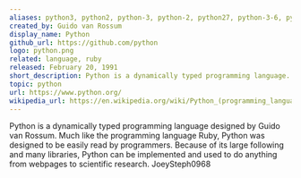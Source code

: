 ```yaml
---
aliases: python3, python2, python-3, python-2, python27, python-3-6, python-3-5, py
created_by: Guido van Rossum
display_name: Python
github_url: https://github.com/python
logo: python.png
related: language, ruby
released: February 20, 1991
short_description: Python is a dynamically typed programming language.
topic: python
url: https://www.python.org/
wikipedia_url: https://en.wikipedia.org/wiki/Python_(programming_language)
---
```

Python is a dynamically typed programming language designed by Guido van Rossum. Much like the programming language Ruby, Python was designed to be easily read by programmers. Because of its large following and many libraries, Python can be implemented and used to do anything from webpages to scientific research.
JoeySteph0968
